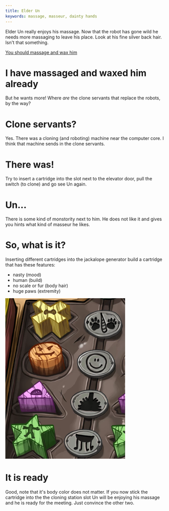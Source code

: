 ```yaml
---
title: Elder Un
keywords: massage, masseur, dainty hands
---
```


Elder Un really enjoys his massage. Now that the robot has gone wild he needs more massaging to leave his place. Look at his fine silver back hair. Isn't that something.

[You should massage and wax him](010-rufus-massage.md)

# I have massaged and waxed him already
But he wants more! Where _are_ the clone servants that replace the robots, by the way?

# Clone servants?
Yes. There was a cloning (and roboting) machine near the computer core. I think that machine sends in the clone servants.

# There was!
Try to insert a cartridge into the slot next to the elevator door, pull the switch (to clone) and go see Un again.

# Un...
There is some kind of monstority next to him. He does not like it and gives you hints what kind of masseur he likes.

# So, what is it?
Inserting different cartridges into the jackalope generator build a cartridge that has these features:
 - nasty (mood)
 - human (build)
 - no scale or fur (body hair)
 - huge paws (extremity)

![Requirements for the masseur](un_pet.png)

# It is ready
Good, note that it's body color does not matter. If you now stick the cartridge into the the cloning station slot Un will be enjoying his massage and he is ready for the meeting. Just convince the other two.
